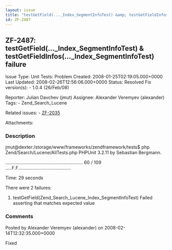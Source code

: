 ```yaml
---
layout: issue
title: "testGetField(..._Index_SegmentInfoTest) &amp; testGetFieldInfos(..._Index_SegmentInfoTest) failure"
id: ZF-2487
---
```


ZF-2487: testGetField(...\_Index\_SegmentInfoTest) & testGetFieldInfos(...\_Index\_SegmentInfoTest) failure
-----------------------------------------------------------------------------------------------------------

 Issue Type: Unit Tests: Problem Created: 2008-01-25T02:19:05.000+0000 Last Updated: 2008-02-26T12:56:06.000+0000 Status: Resolved Fix version(s): - 1.0.4 (26/Feb/08)
 
 Reporter:  Julian Davchev (jmut)  Assignee:  Alexander Veremyev (alexander)  Tags: - Zend\_Search\_Lucene
 
 Related issues: - [ZF-2035](/issues/browse/ZF-2035)
 
 Attachments: 
### Description

jmut@<a>dexter:/storage/www/frameworks/zendframework/tests</a>$ php Zend/Search/Lucene/AllTests.php PHPUnit 3.2.11 by Sebastian Bergmann.

............................................................ 60 / 109 .....F.F.........................................

Time: 29 seconds

There were 2 failures:

1) testGetField(Zend\_Search\_Lucene\_Index\_SegmentInfoTest) Failed asserting that matches expected value



















 

 

### Comments

Posted by Alexander Veremyev (alexander) on 2008-02-14T12:32:35.000+0000

Fixed

 

 